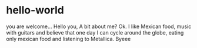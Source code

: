 # hello-world
you are welcome...
Hello you, 
A bit about me?  Ok.  I like Mexican food, music with guitars and believe that one day I can cycle around the globe, eating only mexican food and listening to Metallica. 
Byeee
